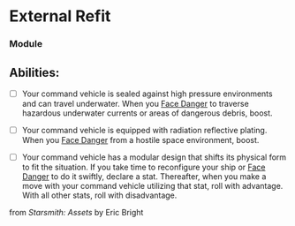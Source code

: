 # External Refit
### Module


## Abilities:


- [ ] Your command vehicle is sealed against high pressure environments and can travel underwater. When you [Face Danger](40_Mechanics/Moves/Adventure/Face_Danger.md) to traverse hazardous underwater currents or areas of dangerous debris, boost.

- [ ] Your command vehicle is equipped with radiation reflective plating. When you [Face Danger](40_Mechanics/Moves/Adventure/Face_Danger.md) from a hostile space environment, boost.

- [ ] Your command vehicle has a modular design that shifts its physical form to fit the situation. If you take time to reconfigure your ship or [Face Danger](40_Mechanics/Moves/Adventure/Face_Danger.md) to do it swiftly, declare a stat. Thereafter, when you make a move with your command vehicle utilizing that stat, roll with advantage. With all other stats, roll with disadvantage.



from *Starsmith: Assets* by Eric Bright